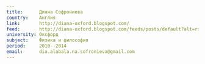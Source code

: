 ```yaml
---
title:      Диана Софрониева
country:    Англия
link:       http://diana-oxford.blogspot.com/ 
feed:       http://diana-oxford.blogspot.com/feeds/posts/default?alt=rss
university: Оксфорд
subject:    Физика и философия
period:     2010--2014
email:      dia.alabala.na.sofronieva@gmail.com
---
```

